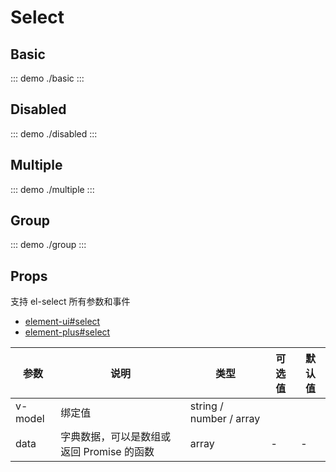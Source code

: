# Select

## Basic

::: demo
./basic
:::

## Disabled

::: demo
./disabled
:::

## Multiple

::: demo
./multiple
:::

## Group

::: demo
./group
:::

## Props

支持 el-select 所有参数和事件

- [element-ui#select](https://element.eleme.cn/#/zh-CN/component/select#select-attributes)
- [element-plus#select](https://element-plus.gitee.io/zh-CN/component/select.html#select-%E5%B1%9E%E6%80%A7)

| 参数    | 说明                                      | 类型                    | 可选值 | 默认值 |
| ------- | ----------------------------------------- | ----------------------- | ------ | ------ |
| v-model | 绑定值                                    | string / number / array |
| data    | 字典数据，可以是数组或返回 Promise 的函数 | array                   | -      | -      |
